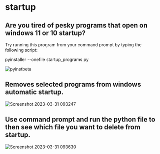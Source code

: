 # startup

## Are you tired of pesky programs that open on windows 11 or 10 startup?

  Try running this program from your command prompt by typing 
  the following script:
  
  pyinstaller --onefile startup_programs.py

  ![pyinstbeta](https://user-images.githubusercontent.com/29739578/229137064-b027d08b-8b64-4330-8cd1-f53dd2f30ea4.jpg)

  
## Removes selected programs from windows automatic startup. 

![Screenshot 2023-03-31 093247](https://user-images.githubusercontent.com/29739578/229135201-ec648bbd-947a-45f2-b3bd-f85e5bae4b4d.png)

## Use command prompt and run the python file to then see which file you want to delete from startup. 



![Screenshot 2023-03-31 093630](https://user-images.githubusercontent.com/29739578/229135223-60005d5b-24d4-4bc9-8a81-f3b92353aae9.png)
